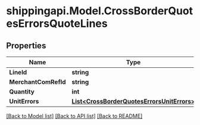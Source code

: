 
# shippingapi.Model.CrossBorderQuotesErrorsQuoteLines

## Properties

Name | Type | Description | Notes
------------ | ------------- | ------------- | -------------
**LineId** | **string** |  | [optional] 
**MerchantComRefId** | **string** |  | [optional] 
**Quantity** | **int** |  | [optional] 
**UnitErrors** | [**List&lt;CrossBorderQuotesErrorsUnitErrors&gt;**](CrossBorderQuotesErrorsUnitErrors.md) |  | [optional] 

[[Back to Model list]](../README.md#documentation-for-models)
[[Back to API list]](../README.md#documentation-for-api-endpoints)
[[Back to README]](../README.md)


